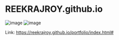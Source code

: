 # REEKRAJROY.github.io
![image](https://user-images.githubusercontent.com/55712612/100550612-34175580-32a1-11eb-9bed-1c9d2b3b1ea6.png)
![image](https://user-images.githubusercontent.com/55712612/100550624-45606200-32a1-11eb-93ea-b96e8dd891a1.png)




Link: https://reekrajroy.github.io/portfolio/index.html#

